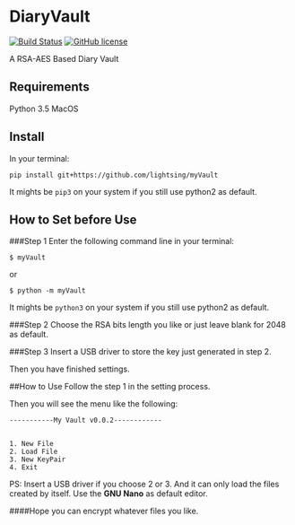 # DiaryVault

[![Build Status](https://travis-ci.org/lightsing/myVault.svg)](https://travis-ci.org/lightsing/myVault) [![GitHub license](https://img.shields.io/badge/license-MIT-blue.svg)](https://raw.githubusercontent.com/lightsing/myVault/master/LICENSE)

A RSA-AES Based Diary Vault

## Requirements

Python 3.5
MacOS

## Install
In your terminal:
```
pip install git+https://github.com/lightsing/myVault
```

It mights be `pip3` on your system if you still use python2 as default.

## How to Set before Use 
###Step 1
Enter the following command line in your terminal:
```
$ myVault
```

or

```
$ python -m myVault
```
It mights be `python3` on your system if you still use python2 as default.

###Step 2
Choose the RSA bits length you like or just leave blank for 2048 as default.

###Step 3
Insert a USB driver to store the key just generated in step 2.

Then you have finished settings.

##How to Use
Follow the step 1 in the setting process.

Then you will see the menu like the following:
```
-----------My Vault v0.0.2------------


1. New File
2. Load File
3. New KeyPair
4. Exit
```

PS: Insert a USB driver if you choose 2 or 3. And it can only load the files created by itself. Use the **GNU Nano** as default editor.


####Hope you can encrypt whatever files you like.


